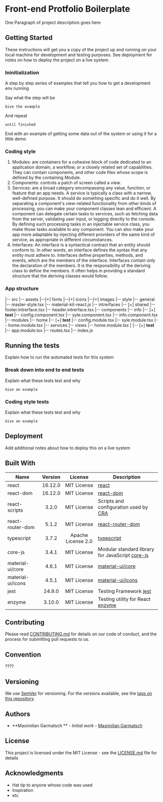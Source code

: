 # Front-end Protfolio Boilerplate

One Paragraph of project description goes here

## Getting Started

These instructions will get you a copy of the project up and running on your local machine for development and testing purposes. See deployment for notes on how to deploy the project on a live system.

### Ininitialization

A step by step series of examples that tell you how to get a development env running

Say what the step will be

```text
Give the example
```

And repeat

```text
until finished
```

End with an example of getting some data out of the system or using it for a little demo

### Coding style

1. Modules: are containers for a cohesive block of code dedicated to an application domain, a workflow, or a closely related set of capabilities. They can contain components, and other code files whose scope is defined by the containing Module.
2. Components: controls a patch of screen called a view.
3. Services: are a broad category encompassing any value, function, or feature that an app needs. A service is typically a class with a narrow, well-defined purpose. It should do something specific and do it well. By separating a component's view-related functionality from other kinds of processing, you can make your component classes lean and efficient. A component can delegate certain tasks to services, such as fetching data from the server, validating user input, or logging directly to the console. By defining such processing tasks in an injectable service class, you make those tasks available to any component. You can also make your app more adaptable by injecting different providers of the same kind of service, as appropriate in different circumstances.
4. Interfaces: An interface is a syntactical contract that an entity should conform to. In other words, an interface defines the syntax that any entity must adhere to. Interfaces define properties, methods, and events, which are the members of the interface. Interfaces contain only the declaration of the members. It is the responsibility of the deriving class to define the members. It often helps in providing a standard structure that the deriving classes would follow.

### App structure

|-- src
     |-- assets
       |--[+] fonts
       |--[+] icons
       |--[+] images
       |-- style
          |-- general
            |-- master-style.tsx
          |-- material-kit-react.js
     |-- intrerfaces
       |-- [+] shared
       |-- footer.intrerface.tsx
       |-- header.intrerface.tsx
     |-- components
       |-- info
           |-- [+] __test__
           |-- config.component.tsx
           |-- syle.component.tsx
           |-- info.component.tsx
     |-- modules
       |-- home
           |-- [+] __test__
           |-- config.module.tsx
           |-- syle.module.tsx
           |-- home.module.tsx
     |-- services
     |-- views
          |-- home.module.tsx
     |
     |-- [+] __test__
     |-- app.module.tsx
     |-- routes.tsx
     |-- index.js

## Running the tests

Explain how to run the automated tests for this system

### Break down into end to end tests

Explain what these tests test and why

```text
Give an example
```

### Coding style tests

Explain what these tests test and why

```text
Give an example
```

## Deployment

Add additional notes about how to deploy this on a live system

## Built With

|   Name            |    Version    |         License        |    Description                                                                              |
|-------------------|:-------------:|:----------------------:|---------------------------------------------------------------------------------------------|
| react             |    16.12.0    |       MIT License      | [react](https://reactjs.org/docs/getting-started.html)                                      |
| react-dom         |    16.12.0    |       MIT License      | [react-dom](https://reactjs.org/docs/react-dom.html)                                        |
| react-scripts     |      3.2.0    |       MIT License      | Scripts and configuration used by [CRA](https://create-react-app.dev/docs/getting-started/) |
| react-router-dom  |      5.1.2    |       MIT License      | [react-router-dom](https://reacttraining.com/react-router/web/guides/quick-start)           |
| typescript        |      3.7.2    |   Apache License 2.0   | [typescript](https://www.typescriptlang.org/)                                               |
| core-js           |      3.4.1    |       MIT License      | Modular standard library for JavaScript [core-js](https://github.com/zloirock/core-js)      |
| material-ui/core  |      4.6.1    |       MIT License      | [material-ui/core](https://material-ui.com/getting-started/installation/)                   |
| material-ui/icons |      4.5.1    |       MIT License      | [material-ui/icons](https://material-ui.com/components/material-icons/)                     |
| jest              |     24.9.0    |       MIT License      | Testing Framework [jest](https://jestjs.io/docs/en/getting-started.html)                    |
| enzyme            |     3.10.0    |       MIT License      | Testing utility for React [enzyme](https://airbnb.io/enzyme/docs/api/)                      |

## Contributing

Please read [CONTRIBUTING.md]("link") for details on our code of conduct, and the process for submitting pull requests to us.

## Convention

????

## Versioning

We use [SemVer](http://semver.org/) for versioning. For the versions available, see the [tags on this repository](https://github.com/your/project/tags).

## Authors

* **Maximilian Garmatsch
** - *Initial work* - [Maximilian Garmatsch](https://github.com/MaximilianGarmatsch)

## License

This project is licensed under the MIT License - see the [LICENSE.md](LICENSE.md) file for details

## Acknowledgments

* Hat tip to anyone whose code was used
* Inspiration
* etc
